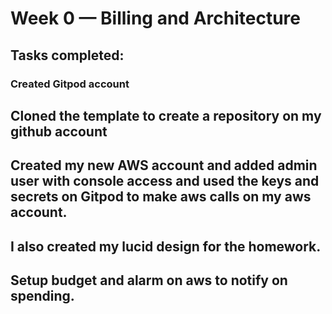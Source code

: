# Week 0 — Billing and Architecture

## Tasks completed:

### Created Gitpod account

## Cloned the template to create a repository on my github account

## Created my new AWS account and added admin user with console access and used the keys and secrets on Gitpod to make aws calls on my aws account. 

## I also created my lucid design for the homework. 

## Setup budget and alarm on aws to notify on spending. 